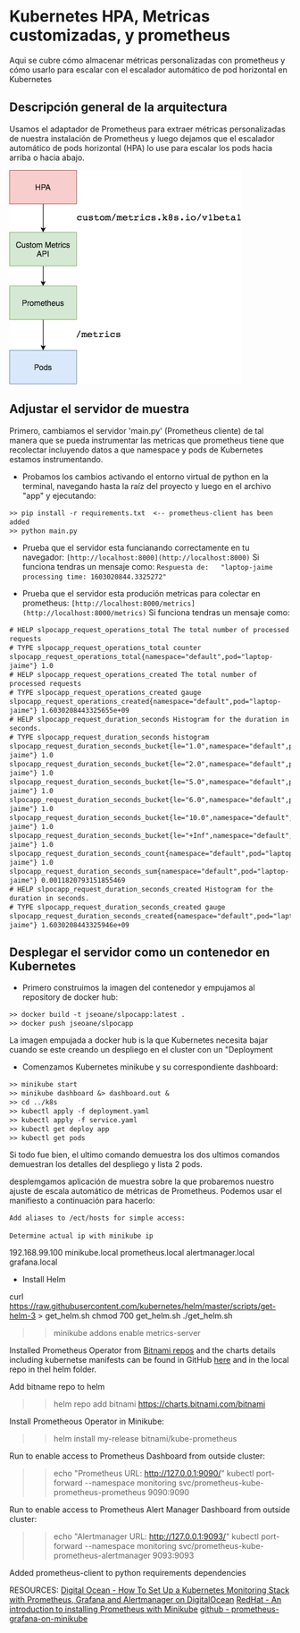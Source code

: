 # Kubernetes HPA, Metricas customizadas, y prometheus

Aqui se cubre cómo almacenar métricas personalizadas con prometheus y cómo usarlo para escalar con el escalador automático de pod horizontal en Kubernetes

Descripción general de la arquitectura
--------------------------------------

Usamos el adaptador de Prometheus para extraer métricas personalizadas de nuestra instalación de Prometheus y luego dejamos que el escalador automático de pods horizontal (HPA) lo use para escalar los pods hacia arriba o hacia abajo.

![Escalación automática arquitectura](images/auto-scaling-architecture.png)

Adjustar  el servidor de muestra
--------------------------------

Primero, cambiamos el servidor 'main.py' (Prometheus cliente) de tal manera que se pueda instrumentar las metricas que prometheus tiene que recolectar incluyendo datos a que namespace y pods de Kubernetes estamos instrumentando.

- Probamos los cambios activando el entorno virtual de python en la terminal, navegando hasta la raíz del proyecto y luego en el archivo "app" y ejecutando:

```console
>> pip install -r requirements.txt  <-- prometheus-client has been added
>> python main.py
```

- Prueba que el servidor esta funcianando correctamente en tu navegador:
`[http://localhost:8000](http://localhost:8000)`
Si funciona tendras un mensaje como:
`Respuesta de:   "laptop-jaime processing time: 1603020844.3325272"`

- Prueba que el servidor esta produción metricas para colectar en prometheus:
`[http://localhost:8000/metrics](http://localhost:8000/metrics)`
Si funciona tendras un mensaje como:

```console
# HELP slpocapp_request_operations_total The total number of processed requests
# TYPE slpocapp_request_operations_total counter
slpocapp_request_operations_total{namespace="default",pod="laptop-jaime"} 1.0
# HELP slpocapp_request_operations_created The total number of processed requests
# TYPE slpocapp_request_operations_created gauge
slpocapp_request_operations_created{namespace="default",pod="laptop-jaime"} 1.6030208443325655e+09
# HELP slpocapp_request_duration_seconds Histogram for the duration in seconds.
# TYPE slpocapp_request_duration_seconds histogram
slpocapp_request_duration_seconds_bucket{le="1.0",namespace="default",pod="laptop-jaime"} 1.0
slpocapp_request_duration_seconds_bucket{le="2.0",namespace="default",pod="laptop-jaime"} 1.0
slpocapp_request_duration_seconds_bucket{le="5.0",namespace="default",pod="laptop-jaime"} 1.0
slpocapp_request_duration_seconds_bucket{le="6.0",namespace="default",pod="laptop-jaime"} 1.0
slpocapp_request_duration_seconds_bucket{le="10.0",namespace="default",pod="laptop-jaime"} 1.0
slpocapp_request_duration_seconds_bucket{le="+Inf",namespace="default",pod="laptop-jaime"} 1.0
slpocapp_request_duration_seconds_count{namespace="default",pod="laptop-jaime"} 1.0
slpocapp_request_duration_seconds_sum{namespace="default",pod="laptop-jaime"} 0.0011820793151855469
# HELP slpocapp_request_duration_seconds_created Histogram for the duration in seconds.
# TYPE slpocapp_request_duration_seconds_created gauge
slpocapp_request_duration_seconds_created{namespace="default",pod="laptop-jaime"} 1.6030208443325946e+09
```
Desplegar el servidor como un contenedor en Kubernetes
------------------------------------------------------

- Primero construimos la imagen del contenedor y empujamos al repository de docker hub:

```console
>> docker build -t jseoane/slpocapp:latest .
>> docker push jseoane/slpocapp
```
La imagen empujada a docker hub is la que Kubernetes necesita bajar cuando se este creando un despliego en el cluster con un "Deployment

- Comenzamos Kubernetes minikube y su correspondiente dashboard:

```console
>> minikube start
>> minikube dashboard &> dashboard.out &
>> cd ../k8s
>> kubectl apply -f deployment.yaml
>> kubectl apply -f service.yaml 
>> kubectl get deploy app
>> kubectl get pods
```
Si todo fue bien, el ultimo comando demuestra los dos ultimos comandos demuestran los detalles del despliego y lista 2 pods.

 




desplemgamos aplicación de muestra sobre la que probaremos nuestro ajuste de escala automático de métricas de Prometheus. Podemos usar el manifiesto a continuación para hacerlo:

    Add aliases to /ect/hosts for simple access:

    Determine actual ip with minikube ip

192.168.99.100  minikube.local prometheus.local alertmanager.local grafana.local

* Install Helm

curl https://raw.githubusercontent.com/kubernetes/helm/master/scripts/get-helm-3 > get_helm.sh
chmod 700 get_helm.sh
./get_helm.sh

>> minikube addons enable metrics-server

Installed Prometheus Operator from [Bitnami repos](https://bitnami.com/stack/prometheus-operator/helm) and the charts details including kubernetse manifests can be found in GitHub [here](https://github.com/bitnami/charts/tree/master/bitnami/kube-prometheus) and in the local repo in thel helm folder.

Add bitname repo to helm
>> helm repo add bitnami https://charts.bitnami.com/bitnami

Install Prometheous Operator in Minikube:
>> helm install my-release bitnami/kube-prometheus

Run to enable access to Prometheus Dashboard from outside cluster:
>> echo "Prometheus URL: http://127.0.0.1:9090/"
>> kubectl port-forward --namespace monitoring svc/prometheus-kube-prometheus-prometheus 9090:9090

Run to enable access to Prometheus Alert Manager Dashboard from outside cluster:
>> echo "Alertmanager URL: http://127.0.0.1:9093/"
>> kubectl port-forward --namespace monitoring svc/prometheus-kube-prometheus-alertmanager 9093:9093

Added prometheus-client to python requirements dependencies


RESOURCES:
[Digital Ocean - How To Set Up a Kubernetes Monitoring Stack with Prometheus, Grafana and Alertmanager on DigitalOcean](https://www.digitalocean.com/community/tutorials/how-to-set-up-a-kubernetes-monitoring-stack-with-prometheus-grafana-and-alertmanager-on-digitalocean#step-6-%E2%80%94-configuring-the-monitoring-stack-optional)
[RedHat - An introduction to installing Prometheus with Minikube](https://www.redhat.com/sysadmin/installing-prometheus)
[github - prometheus-grafana-on-minikube](https://github.com/baralc/prometheus-grafana-on-minikube)